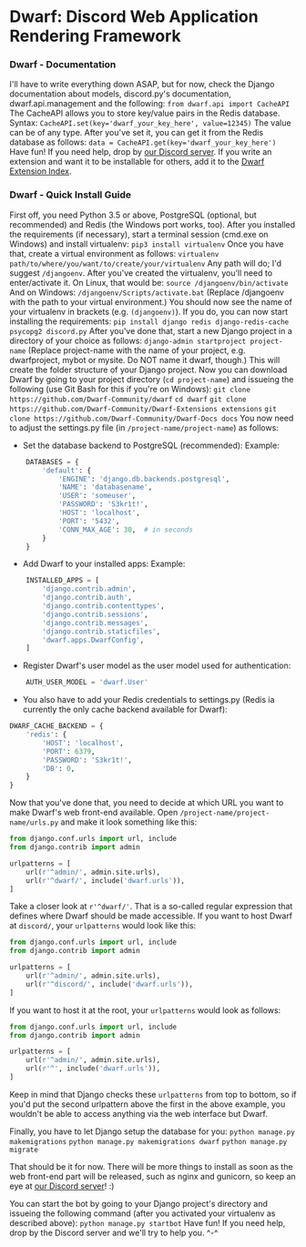 # Dwarf: Discord Web Application Rendering Framework

### Dwarf - Documentation

I'll have to write everything down ASAP, but for now, check the Django documentation about models, discord.py's documentation, dwarf.api.management and the following:
`from dwarf.api import CacheAPI`
The CacheAPI allows you to store key/value pairs in the Redis database. Syntax:
`CacheAPI.set(key='dwarf_your_key_here', value=12345)`
The value can be of any type. After you've set it, you can get it from the Redis database as follows:
`data = CacheAPI.get(key='dwarf_your_key_here')`
Have fun! If you need help, drop by [our Discord server](https://discord.gg/rAHwvyE). If you write an extension and want it to be installable for others, add it to the [Dwarf Extension Index](https://github.com/Dwarf-Community/Dwarf-Extensions).

### Dwarf - Quick Install Guide

First off, you need Python 3.5 or above, PostgreSQL (optional, but recommended) and Redis (the Windows port works, too). After you installed the requirements (if necessary), start a terminal session (cmd.exe on Windows) and install virtualenv:
`pip3 install virtualenv`
Once you have that, create a virtual environment as follows:
`virtualenv path/to/where/you/want/to/create/your/virtualenv`
Any path will do; I'd suggest `/djangoenv`. After you've created the virtualenv, you'll need to enter/activate it. On Linux, that would be:
`source /djangoenv/bin/activate`
And on Windows:
`/djangoenv/Scripts/activate.bat`
(Replace /djangoenv with the path to your virtual environment.) You should now see the name of your virtualenv in brackets (e.g. `(djangoenv)`). If you do, you can now start installing the requirements:
`pip install django redis django-redis-cache psycopg2 discord.py`
After you've done that, start a new Django project in a directory of your choice as follows:
`django-admin startproject project-name`
(Replace project-name with the name of your project, e.g. dwarfproject, mybot or mysite. Do NOT name it dwarf, though.) This will create the folder structure of your Django project. Now you can download Dwarf by going to your project directory (`cd project-name`) and issueing the following (use Git Bash for this if you're on Windows):
`git clone https://github.com/Dwarf-Community/dwarf`
`cd dwarf`
`git clone https://github.com/Dwarf-Community/Dwarf-Extensions extensions`
`git clone https://github.com/Dwarf-Community/Dwarf-Docs docs`
You now need to adjust the settings.py file (in `/project-name/project-name`) as follows:
- Set the database backend to PostgreSQL (recommended):
    Example:
```python
    DATABASES = {
        'default': {
            'ENGINE': 'django.db.backends.postgresql',
            'NAME': 'databasename',
            'USER': 'someuser',
            'PASSWORD': 'S3kr1t!',
            'HOST': 'localhost',
            'PORT': '5432',
            'CONN_MAX_AGE': 30,  # in seconds
        }
    }
```
- Add Dwarf to your installed apps:
    Example:
```python
    INSTALLED_APPS = [
        'django.contrib.admin',
        'django.contrib.auth',
        'django.contrib.contenttypes',
        'django.contrib.sessions',
        'django.contrib.messages',
        'django.contrib.staticfiles',
        'dwarf.apps.DwarfConfig',
    ]
```
- Register Dwarf's user model as the user model used for authentication:
```python
    AUTH_USER_MODEL = 'dwarf.User'
```
- You also have to add your Redis credentials to settings.py (Redis ia currently the only cache backend available for Dwarf):
```python
DWARF_CACHE_BACKEND = {
    'redis': {
        'HOST': 'localhost',
        'PORT': 6379,
        'PASSWORD': 'S3kr1t!',
        'DB': 0,
    }
}
```
Now that you've done that, you need to decide at which URL you want to make Dwarf's web front-end available. Open `/project-name/project-name/urls.py` and make it look something like this:
```python
from django.conf.urls import url, include
from django.contrib import admin

urlpatterns = [
    url(r'^admin/', admin.site.urls),
    url(r'^dwarf/', include('dwarf.urls')),
]
```
Take a closer look at `r'^dwarf/'`. That is a so-called regular expression that defines where Dwarf should be made accessible. If you want to host Dwarf at `discord/`, your `urlpatterns` would look like this:
```python
from django.conf.urls import url, include
from django.contrib import admin

urlpatterns = [
    url(r'^admin/', admin.site.urls),
    url(r'^discord/', include('dwarf.urls')),
]
```
If you want to host it at the root, your `urlpatterns` would look as follows:
```python
from django.conf.urls import url, include
from django.contrib import admin

urlpatterns = [
    url(r'^admin/', admin.site.urls),
    url(r'^', include('dwarf.urls')),
]
```
Keep in mind that Django checks these `urlpatterns` from top to bottom, so if you'd put the second urlpattern above the first in the above example, you wouldn't be able to access anything via the web interface but Dwarf.

Finally, you have to let Django setup the database for you:
`python manage.py makemigrations`
`python manage.py makemigrations dwarf`
`python manage.py migrate`

That should be it for now. There will be more things to install as soon as the web front-end part will be released, such as nginx and gunicorn, so keep an eye at [our Discord server](https://discord.gg/rAHwvyE)! :)

You can start the bot by going to your Django project's directory and issueing the following command (after you activated your virtualenv as described above):
`python manage.py startbot`
Have fun! If you need help, drop by the Discord server and we'll try to help you. ^-^
